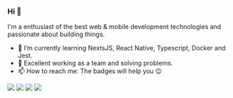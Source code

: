 ### Hi 👋

I'm a enthusiast of the best web & mobile development technologies and passionate about building things.

- 🌱 I’m currently learning NextsJS, React Native, Typescript, Docker and Jest.
- 🤝 Excellent working as a team and solving problems.
- 📫 How to reach me: The badges will help you 😉

[<img src="https://img.shields.io/badge/linkedin-%230077B5.svg?&style=for-the-badge&logo=linkedin&logoColor=white" />](https://www.linkedin.com/in/thiago-ferreira-de-almeida/) 
[<img src = "https://img.shields.io/badge/instagram-%23E4405F.svg?&style=for-the-badge&logo=instagram&logoColor=white">](https://www.instagram.com/thiagoalmd) 
[<img src = "https://img.shields.io/badge/facebook-%231877F2.svg?&style=for-the-badge&logo=facebook&logoColor=white">](https://www.facebook.com/thiagoalmd/)
[<img src = "https://img.shields.io/badge/gmail-D14836?&style=for-the-badge&logo=gmail&logoColor=white">](mailto:thiagofalmd@gmail.com)
